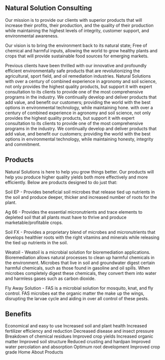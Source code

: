 ## Natural Solution Consulting
Our mission is to provide our clients with superior products that will increase their profits, their production, and the quality of their production while maintaining the highest levels of integrity, customer support, and environmental awareness.

Our vision is to bring the environment back to its natural state; Free of chemical and harmful inputs, allowing the world to grow healthy plants and crops that will provide sustainable food sources for emerging markets.

Previous clients have been thrilled with our innovative and profoundly efficient environmentally safe products that are revolutionizing the agricultural, sport field, and oil remediation industries. Natural Solutions with over a century of combined experience in agronomy and soil science, not only provides the highest quality products, but support it with expert consultation to its clients to provide one of the most comprehensive programs in the industry. We continually develop and deliver products that add value, and benefit our customers; providing the world with the best options in environmental technology, while maintaining hone. with over a century of combined experience in agronomy and soil science, not only provides the highest quality products, but support it with expert consultation to its clients to provide one of the most comprehensive programs in the industry. We continually develop and deliver products that add value, and benefit our customers; providing the world with the best options in environmental technology, while maintaining honesty, integrity and commitment.

## Products
Natural Solutions is here to help you grow things better. Our products will help you produce higher quality yields both more effectively and more efficiently. Below are products designed to do just that:

Soil EP - Provides beneficial soil microbes that release tied up nutrients in the soil and produce deeper, thicker and increased number of roots for the plant.

Ag 66 - Provides the essential micronutrients and trace elements to depleted soil that all plants must have to thrive and produce marketable/profitable crops.

Soil FX - Provides a proprietary blend of microbes and micronutrients that develops healthier roots with the right vitamins and minerals while releasing the tied up nutrients in the soil.

Weatoil - Weatoil is a microbial solution for bioremediation applications. Bioremediation allows natural processes to clean up harmful chemicals in the environment. Microbes that live in soil and groundwater digest certain harmful chemicals, such as those found in gasoline and oil spills. When microbes completely digest these chemicals, they convert them into water and harmless gases such as carbon dioxide.

Fly Away Solution - FAS is a microbial solution for mosquito, knat, and fly control. FAS microbes eat the organic matter the make up the wings, disrupting the larvae cycle and aiding in over all control of these pests.


## Benefits
Economical and easy to use
Increased soil and plant health
Increased fertilizer efficiency and reduction
Decreased disease and insect pressure
Breakdown of chemical residues
Improved crop yields
Increased organic matter
Improved soil structure
Reduced crusting and hardpan
Improved water percolation and absorption
Optimum root development
Improved crop grade
Home
About
Products
